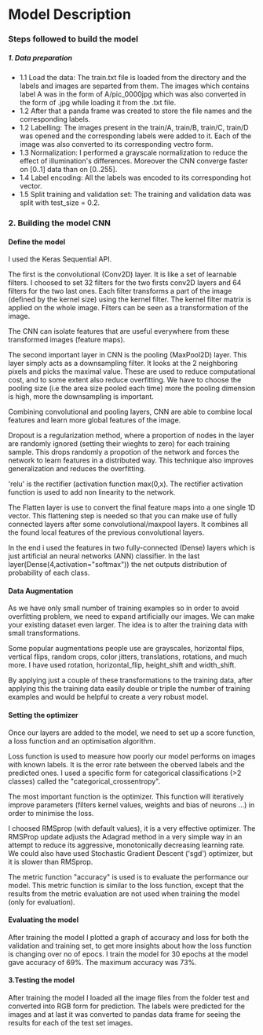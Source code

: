 # Model Description

### Steps followed to build the model
##### 1. Data preparation
- 1.1 Load the data: The train.txt file is loaded from the directory and the labels and images are separted from them. The images which contains label A was in the form of A/pic_0000jpg which was also converted in the form of .jpg while loading it from the .txt file.
- 1.2 After that a panda frame was created to store the file names and the corresponding labels.
- 1.2 Labelling: The images present in the train/A, train/B, train/C, train/D was opened and the corresponding labels were added to it. Each of the image was also converted to its corresponding vectro form.
- 1.3 Normalization: I performed a grayscale normalization to reduce the effect of illumination's differences. Moreover the CNN converge faster on [0..1] data than on [0..255].
- 1.4 Label encoding: All the labels was encoded to its corresponding hot vector.
- 1.5 Split training and validation set: The training and validation data was split with test_size = 0.2.

### 2. Building the model CNN
#### Define the model

I used the Keras Sequential API.

The first is the convolutional (Conv2D) layer. It is like a set of learnable filters. I choosed to set 32 filters for the two firsts conv2D layers and 64 filters for the two last ones. Each filter transforms a part of the image (defined by the kernel size) using the kernel filter. The kernel filter matrix is applied on the whole image. Filters can be seen as a transformation of the image.

The CNN can isolate features that are useful everywhere from these transformed images (feature maps).

The second important layer in CNN is the pooling (MaxPool2D) layer. This layer simply acts as a downsampling filter. It looks at the 2 neighboring pixels and picks the maximal value. These are used to reduce computational cost, and to some extent also reduce overfitting. We have to choose the pooling size (i.e the area size pooled each time) more the pooling dimension is high, more the downsampling is important.

Combining convolutional and pooling layers, CNN are able to combine local features and learn more global features of the image.

Dropout is a regularization method, where a proportion of nodes in the layer are randomly ignored (setting their wieghts to zero) for each training sample. This drops randomly a propotion of the network and forces the network to learn features in a distributed way. This technique also improves generalization and reduces the overfitting.

'relu' is the rectifier (activation function max(0,x). The rectifier activation function is used to add non linearity to the network.

The Flatten layer is use to convert the final feature maps into a one single 1D vector. This flattening step is needed so that you can make use of fully connected layers after some convolutional/maxpool layers. It combines all the found local features of the previous convolutional layers.

In the end i used the features in two fully-connected (Dense) layers which is just artificial an neural networks (ANN) classifier. In the last layer(Dense(4,activation="softmax")) the net outputs distribution of probability of each class.

#### Data Augmentation

As we have only small number of training examples so in order to avoid overfitting problem, we need to expand artificially our images. We can make your existing dataset even larger. The idea is to alter the training data with small transformations.

Some popular augmentations people use are grayscales, horizontal flips, vertical flips, random crops, color jitters, translations, rotations, and much more. I have used rotation, horizontal_flip, height_shift and width_shift.

By applying just a couple of these transformations to the training data, after applying this the training data easily double or triple the number of training examples and would be helpful to create a very robust model.


#### Setting the optimizer

Once our layers are added to the model, we need to set up a score function, a loss function and an optimisation algorithm.

Loss function is used to measure how poorly our model performs on images with known labels. It is the error rate between the oberved labels and the predicted ones. I used a specific form for categorical classifications (>2 classes) called the "categorical_crossentropy".

The most important function is the optimizer. This function will iteratively improve parameters (filters kernel values, weights and bias of neurons ...) in order to minimise the loss.

I choosed RMSprop (with default values), it is a very effective optimizer. The RMSProp update adjusts the Adagrad method in a very simple way in an attempt to reduce its aggressive, monotonically decreasing learning rate. We could also have used Stochastic Gradient Descent ('sgd') optimizer, but it is slower than RMSprop.

The metric function "accuracy" is used is to evaluate the performance our model. This metric function is similar to the loss function, except that the results from the metric evaluation are not used when training the model (only for evaluation).

#### Evaluating the model

After training the model I plotted a graph of accuracy and loss for both the validation and training set, to get more insights about how the loss function is changing over no of epocs. I train the model for 30 epochs at the model gave accuracy of 69%. The maximum accuracy was 73%.

#### 3.Testing the model

After training the model I loaded all the image files from the folder test and converted into RGB form for prediction. The labels were predicted for the images and at last it was converted to pandas data frame for seeing the results for each of the test set images.





